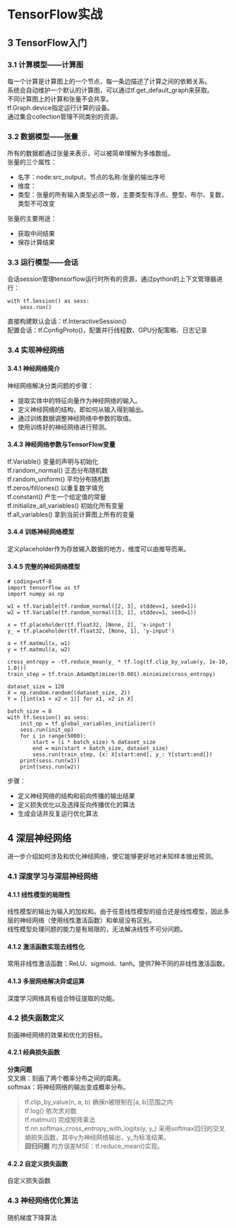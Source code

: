 # TensorFlow实战

## 3 TensorFlow入门

### 3.1 计算模型——计算图
每一个计算是计算图上的一个节点，每一条边描述了计算之间的依赖关系。  
系统会自动维护一个默认的计算图，可以通过tf.get_default_graph来获取。  
不同计算图上的计算和张量不会共享。  
tf.Graph.device指定运行计算的设备。  
通过集合collection管理不同类别的资源。  

### 3.2 数据模型——张量
所有的数据都通过张量来表示，可以被简单理解为多维数组。  
张量的三个属性：  
* 名字：node:src_output，节点的名称:张量的输出序号 
* 维度：
* 类型：张量的所有输入类型必须一致，主要类型有浮点、整型、布尔、复数，类型不可改变  

张量的主要用途：  
* 获取中间结果  
* 保存计算结果  

### 3.3 运行模型——会话
会话session管理tensorflow运行时所有的资源，通过python的上下文管理器进行：  
```
with tf.Session() as sess:
    sess.run()
```
直接构建默认会话：tf.InteractiveSession()  
配置会话：tf.ConfigProto()，配置并行线程数、GPU分配策略、日志记录  

### 3.4 实现神经网络
#### 3.4.1 神经网络简介
神经网络解决分类问题的步骤：  
* 提取实体中的特征向量作为神经网络的输入。
* 定义神经网络的结构，即如何从输入得到输出。  
* 通过训练数据调整神经网络中参数的取值。
* 使用训练好的神经网络进行预测。  

#### 3.4.3 神经网络参数与TensorFlow变量
tf.Variable() 变量的声明与初始化  
tf.random_normal() 正态分布随机数  
tf.random_uniform() 平均分布随机数  
tf.zeros/fill/ones() 以重复数字填充  
tf.constant() 产生一个给定值的常量  
tf.initialize_all_variables() 初始化所有变量  
tf.all_variables() 拿到当前计算图上所有的变量  

#### 3.4.4 训练神经网络模型
定义placeholder作为存放输入数据的地方，维度可以由推导而来。

#### 3.4.5 完整的神经网络模型
```
# coding=utf-8
import tensorflow as tf
import numpy as np

w1 = tf.Variable(tf.random_normal([2, 3], stddev=1, seed=1))
w2 = tf.Variable(tf.random_normal([3, 1], stddev=1, seed=1))

x = tf.placeholder(tf.float32, [None, 2], 'x-input')
y_ = tf.placeholder(tf.float32, [None, 1], 'y-input')

a = tf.matmul(x, w1)
y = tf.matmul(a, w2)

cross_entropy = -tf.reduce_mean(y_ * tf.log(tf.clip_by_value(y, 1e-10, 1.0)))
train_step = tf.train.AdamOptimizer(0.001).minimize(cross_entropy)

dataset_size = 128
X = np.random.random((dataset_size, 2))
Y = [[int(x1 + x2 < 1)] for x1, x2 in X]

batch_size = 8
with tf.Session() as sess:
    init_op = tf.global_variables_initializer()
    sess.run(init_op)
    for i in range(5000):
        start = (i * batch_size) % dataset_size
        end = min(start + batch_size, dataset_size)
        sess.run(train_step, {x: X[start:end], y_: Y[start:end]})
    print(sess.run(w1))
    print(sess.run(w2))
```
步骤：  
* 定义神经网络的结构和前向传播的输出结果  
* 定义损失优化以及选择反向传播优化的算法  
* 生成会话并反复运行优化算法

## 4 深层神经网络
进一步介绍如何涉及和优化神经网络，使它能够更好地对未知样本做出预测。  

### 4.1 深度学习与深层神经网络
#### 4.1.1 线性模型的局限性
线性模型的输出为输入的加权和。由于任意线性模型的组合还是线性模型，因此多层的神经网络（使用线性激活函数）和单层没有区别。  
线性模型处理问题的能力是有局限的，无法解决线性不可分问题。  

#### 4.1.2 激活函数实现去线性化
常用非线性激活函数：ReLU、sigmoid、tanh。提供7种不同的非线性激活函数。

#### 4.1.3 多层网络解决异或运算
深度学习网络具有组合特征提取的功能。  

### 4.2 损失函数定义
刻画神经网络的效果和优化的目标。  
#### 4.2.1 经典损失函数
**分类问题**  
交叉熵：刻画了两个概率分布之间的距离。  
softmax：将神经网络的输出变成概率分布。  
> tf.clip_by_value(n, a, b) 确保n被限制在[a, b]范围之内  
> tf.log() 依次求对数   
> tf.matmul() 完成矩阵乘法  
> tf.nn.softmax_cross_entropy_with_logits(y, y_) 采用softmax回归的交叉熵损失函数，其中y为神经网络输出，y_为标准结果。  
**回归问题**
均方误差MSE：tf.reduce_mean()实现。  

#### 4.2.2 自定义损失函数
自定义损失函数  

### 4.3 神经网络优化算法
随机梯度下降算法
